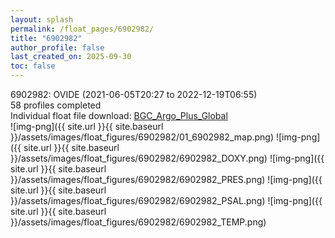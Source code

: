 ```yaml
---
layout: splash
permalink: /float_pages/6902982/
title: "6902982"
author_profile: false
last_created_on: 2025-09-30
toc: false
---
```

 
6902982: OVIDE (2021-06-05T20:27 to 2022-12-19T06:55)\
58 profiles completed\
Individual float file download: [BGC_Argo_Plus_Global](https://ftp.soest.hawaii.edu/bgc_argo_plus/Individual_Floats/outliers_removed/6902982_Sprof_processed.nc)\
![img-png]({{ site.url }}{{ site.baseurl }}/assets/images/float_figures/6902982/01_6902982_map.png)
![img-png]({{ site.url }}{{ site.baseurl }}/assets/images/float_figures/6902982/6902982_DOXY.png)
![img-png]({{ site.url }}{{ site.baseurl }}/assets/images/float_figures/6902982/6902982_PRES.png)
![img-png]({{ site.url }}{{ site.baseurl }}/assets/images/float_figures/6902982/6902982_PSAL.png)
![img-png]({{ site.url }}{{ site.baseurl }}/assets/images/float_figures/6902982/6902982_TEMP.png)
